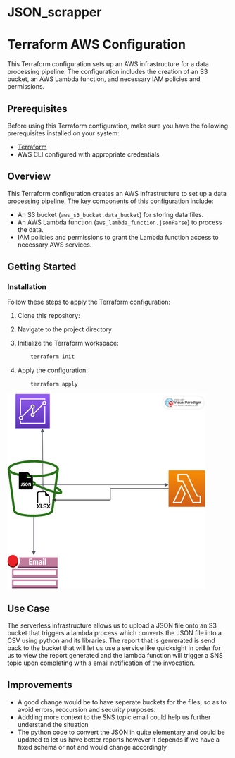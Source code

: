 # JSON_scrapper
# Terraform AWS Configuration

This Terraform configuration sets up an AWS infrastructure for a data processing pipeline. The configuration includes the creation of an S3 bucket, an AWS Lambda function, and necessary IAM policies and permissions.

## Prerequisites

Before using this Terraform configuration, make sure you have the following prerequisites installed on your system:

- [Terraform](https://www.terraform.io/)
- AWS CLI configured with appropriate credentials

## Overview

This Terraform configuration creates an AWS infrastructure to set up a data processing pipeline. The key components of this configuration include:

- An S3 bucket (`aws_s3_bucket.data_bucket`) for storing data files.
- An AWS Lambda function (`aws_lambda_function.jsonParse`) to process the data.
- IAM policies and permissions to grant the Lambda function access to necessary AWS services.

## Getting Started

### Installation

Follow these steps to apply the Terraform configuration:

1. Clone this repository:

2. Navigate to the project directory
3. Initialize the Terraform workspace:

    ```bash
        terraform init

4. Apply the configuration:

    ```bash
        terraform apply

![Getting Started](architecture.jpg)

## Use Case
The serverless infrastructure allows us to upload a JSON file onto an S3 bucket that triggers a lambda process which converts the JSON file into a CSV using python and its libraries. The report that is genrerated is send back to the bucket that will let us use a service like quicksight in order for us to view the report generated and the lambda function will trigger a SNS topic upon completing with a email notification of the invocation.

## Improvements

- A good change would be to have seperate buckets for the files, so as to avoid errors, reccursion and security purposes. 
- Addding more context to the SNS topic email could help us further understand the situation
- The python code to convert the JSON in quite elementary and could be updated to let us have better reports however it depends if we have a fixed schema or not and would change accordingly
